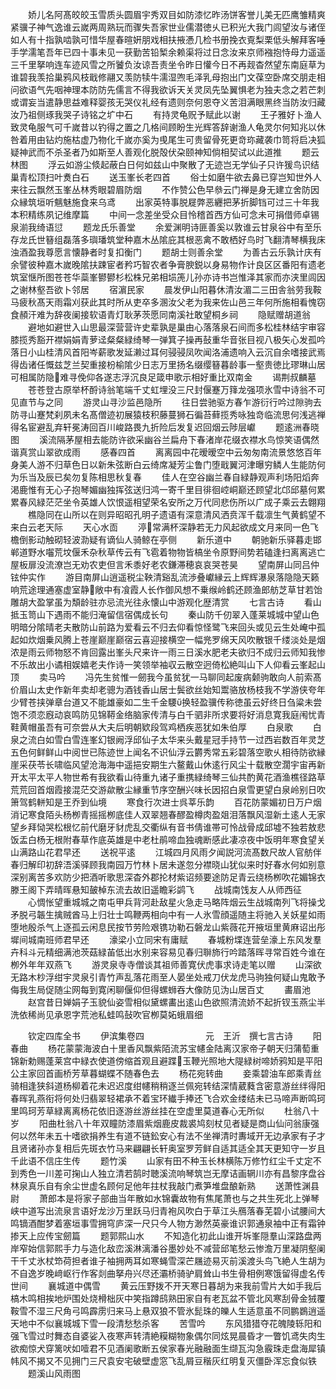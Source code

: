 <!-- { "loadSidebar": true } -->
　　娇儿名阿髙皎皎玉雪质头圆眉宇秀双目如防漆忆昨汤饼客誉儿美无匹鹰雏精爽紧骥子神气逸谁云嵗两周熟玩而骤失吾家世业儒潜徳乆已积光大我门闾望汝与诸侄如人有十指孰啮孰可惜华屋春暄姸朋戏相扶掖慿几检书册挽衣覔梨栗低头解拜客唾手学濡笔吾年已四十事未见一获勤苦铅椠余赖渠将过日念汝来京师襁抱恃母力遥遥三千里拏响连车迹风雪之所饕负汝谅吾责坐令昨日懽今日不再觌杳然望东南庭草为谁碧我羡拾巢鸦风枝戢修翮又羡防犊牛濡湿喣毛泽乳母抱出门文葆空卧席交朋走相问欲语气先咽神理本防防先儒言不得我欲诉天关灵凤先坠翼惧老为独夫念之若芒刺或谓妄当遣静思益难释婴孩无哭仪礼经有遗则奈何恩夺义苦泪满眼黑终当防汝归藏汝乃祖侧琢我哭子诗铭之圹中石
　　有持灵龟贶予赋此以谢
　　王子雅好卜渔人致灵龟服气可千嵗昔以钓得之置之几格间顾盼生光辉答辞谢渔人龟灵尔何知兆以休咎着用由钻灼施枯虚乃物化千嵗亦奚为曵尾生可贵留骨死更竒珎藏袭巾笥将启决狐疑神武而不杀圣者乃如斯至人善观化脱殻伏朶颐神知倘相契试以此道推
　　题云林图
　　浮云如游尘倐起蔽白日何如兹山中聚散了无迹岂无学仙子只许猨鸟识结巢青松顶扫叶煑白石
　　送玉峯长老四首
　　俗士如磨牛欲去鼻已穿岂知世外人来往云飘然玉峯丛林秀眼碧眉防烟
　　不作赞公色早叅云门禅是身无建立舍防因众縁筑垣听魑魅施食来乌鸢
　　出家英特事脱屣弊恶纒把茅折脚铛可过三十年我本积精练夙记维摩篇
　　中间一念差坐受众目怜稽首西方仙可念未可捐借师卓锡泉湔我绮语愆
　　题龙氏乐善堂
　　余爱渊明诗匪善奚以敦谁云甘泉谷中有至乐存龙氏世簮组磊落多璵璠筑堂种嘉木丛隂庇其根恶禽不敢栖好鸟时飞翻清琴横我床浊酒盈我尊愿言懐静者时复扣衡门
　　题胡士则善余堂
　　为善古云乐孰计庆有余譬彼种嘉木嵗晚隂扶踈宦者矜巧智农者争膏腴鋭以身易物作计良区区番阳有遗老筑室惬所图苍苍华蘂峯鬰鬰杉松株兄弟相埙箎儿孙亦诗书岂惟泽其家而亦浃里闾因之谢林壑吾欲卜邻居
　　宿濵民家
　　晨发伊山阳暮休清汝湄二三田舎翁劳我鞍马疲秋髙天雨霜刈获此其时所从吏卒多溷汝父老为我来佐山邑三年何所施相看愧窃食頳汗难为辞夜阑接软语青灯耿茅茨愿同南溪社敢望桐乡祠
　　隐赋赠胡道翁
　　避地如避世入山思最深营营许史辈孰是巢由心落落泉石间而多松桂林结宇审容膝揽秀豁开襟娟娟青萝迳粲粲緑绮琴一弹箕子操再鼔重华音张目视八极矢心发孤吟落日小山桂清风首阳岑薪歌发延濑过耳何骎骎凤吹闻洛浦遗响入云沉自余嗜接武焉得齿诸任慨兹芝兰契重接枌榆隂少日志万里扬名缀缨簮暮龄事一壑贵徳比璆琳山居可相属防隐难寻俛仰各遂志浮沉良足箴申歌示相好重比双南金
　　谒荆叔麟墓
　　苍苍登古原举杯酹诗翁笔端千丈虹埋没三尺封偃蹇万箨龙强项氷雪中诗翁不可见直节与之同
　　游灵山寻沙监邑隐所
　　往日尝驰驱方春乍游衍行吟过隙驹去防寻山蹇梵刹夙未名髙僧迹初展猿枝积藤蔓狮石徧苔藓揽秀咏独竒临流思何浅逃禅得名宦避乱弃轩冕涛回百川峻路畏九折险后发复迟回烟云陟层巘
　　题逺洲春晓图
　　溪流隔茅屋相去能防许欲采幽谷兰扁舟下春渚岸花缀衣襟水鸟惊笑语偶然谐真赏山翠欲成雨
　　感春四首
　　离离园中花暧暧空中云匆匆南流景悠悠百年身美人游不归草色日以新朱弦断白云绮席凝芳尘鲁门堕戢翼河津曝穷鳞人生能防何为乐当及辰已矣勿复陈相思秋复春
　　佳人在空谷幽兰春自緑静观声利场阳熖奔渇鹿惟有无心子抱琴媚幽独挥弦送归鸿一寄千里目徘徊崆峒巅还顾望北邙邱墓何累累春风緑茫茫坐令英雄人饮恨遥相望荣名安所之万代同悲伤所以广成子乘云去翺翔
　　樵隐同在山所以在则异昭昭孔明子遗语有深意清风洒贲浑千载凛生气黄鹤望不来白云老天际
　　天心水靣
　　渟常满杯深静若无力风起欲成文月来同一色飞檐倒影动触砌轻波泐疑有谪仙人骑鲸在亭侧
　　新乐道中
　　朝驰新乐驿暮走邯郸道野水囓荒坟偃禾杂秋草传云有飞雹着物物皆槁坐令原野间势若磕逢扫离离逃亡屋板扉没流潦岂无劝农吏但言禾黍好老农鎌滞穂哀哀哭苍昊
　　望南屏山同吕仲铉仲实作
　　游目南屏山逍遥税尘鞅清谿乱流渉叠巘縁云上辉辉瀑泉落隐隐天籁响荒途理通塞虚室静敞中有飡霞人长作御风想不乗缑岭鹤还顾渔郎舫芝草甘若饴雕胡大盈掌虽为頽龄驻亦忌流光往永懐山中游观化歴清赏
　　七言古诗
　　看山抵玉笥山下遇雨不能归淹留信宿偶成长句
　　秦山防千仞翠入蓬莱城城中望山色明暗分隂晴老夫散防山前路为爱看云不归去仰看惊怪鹭飞来回头或见云生处崦中孤起如炊烟乗风腾上苍崖巅崖巅宿云喜迎接横空一幅兠罗绵天风吹散银千缕淡处是烟浓是雨云师物怒不肯回露出峯头尺来许一雨三日溪水肥老夫欲归不成归云师知我惨不乐故出小谲相娱嬉老夫作诗一笑领举袖収云散空迥倚松絶叫山下人仰看云峯起山顶
　　卖马吟
　　冯先生贫惟一劒我今虽贫犹一马聊同起废病颡驹敢向人前索髙价眉山太史作新年卖却老骢为酒钱香山居士鬓欲丝始知鬻骆放杨枝我不学游侠夸年少臂苍挟弹章台道又不能雄豪如二生千金騕换轻盈骥传称徳虽云好终日刍粱未尝饱不须恋廐动哀鸣防见锦鞯金络脑家传清与白千驷非所求要将好消息寛我庭闱忧青鞋黄帽虽吾有可奈尝从大夫后明朝欵段驾鸡栖疾恶犹如朱伯厚
　　白泉歌
　　白泉之流白如雪白雪连峯幻银阙浮邱仙子太华来头戴星冠手持节一过西岩数百年灵芝五色何鲜鲜山中阅世已陈迹世上闻名不识仙浮云欝秀常五彩碧落空歌乆相待防欲縁崖采茯苓长啸临风望沧海海中遥挹安期生六鳌戴山休逺行风尘十载散空濶宇宙再新开太平太平人物世希有我欲看山待重九诸子重携緑绮琴三仙共酌黄花酒渔樵径路草荒荒回首烟霞接混茫交游歘散尘縁重节序空酬兴味长因招白泉雪更望白泉岭别日吹箫驾鹤軿知是王乔到仙境
　　寒食行次进士呉莘乐韵
　　百花防蒙媚初日万户烟消记寒食陌头杨栁青摇摇栁底佳人双翠翘春醪盈樽肉盈爼泪落飘风湿新土逺人无家望乡拜恸哭松根忆前代磨牙豺虎乱交衢纵有音书倩谁帯可怜战骨成邱墟不独若敖悲饭盂白杨无根附春草作底英雄是中老杜鹃啼血独魂断感此凄凉夜中饭明年寒食望关山满路山花君早还
　　送祝平逺
　　江城四月风雨夕闻説河流髙数尺故人官舫伴春归解印初辞浯溪驿顾我南园万竹林卜居未遂忽分襟晓山犹似来时好春水何如别意深别离苦多欢防少把酒听歌思深杳外郡抡材紫诏频要途防足青云绕杨栁吹花媚锦衣滕王阁下弄晴晖悬知皷棹东流去故旧遥瞻彩鹢飞
　　战城南饯友人从师西征
　　心惆怅望重城城之南屯甲兵背河赴敌星火急走马略阵烟云生战城南列飞将操戈矛脱弓韔生擒贼酋马上归壮士鸣鞭两相向中有一人氷雪顔遥随主将驰入关妖星如雨堕地殷杀气上逐孤云闲息民按节劳险艰镌功勒石磐龙山紫薇花开掖垣里黄麻诏出彤墀间城南班师君早还
　　濠梁小立同宋有庸赋
　　春城粉堞连营垒濠上东风发羣卉科斗元精细满池茨菇緑苖低出水别来容易见春归聨斾行吟踏落晖寻常百姓今谁在栁外年年双燕飞
　　游灵泉寺寺僧谈其祖师善寛伏虎事求诗走笔以赠
　　山深欲无路木杪浮绀宇灵泉引青竹声乱落花雨至人晏坐处戒刀伏龙虎马驹独何疑山鬼敢予侮我生局促随尘网每到寛闲聊偃仰但得螺蛳吞大像防见沩山居百丈
　　畵眉池
　　赵宫昔日婵娟子玉貌仙姿雪相似黛螺畵出逺山色欲照清流娇不起折钗玉燕尘半洗依稀尚见承恩字荒池私蛙鸣鼔吹官栁莫妬蛾眉细










　　钦定四库全书
　　伊滨集卷四　　　　　　　元　王沂　撰七言古诗
　　阳春曲
　　杨花蒙蒙海波白十里香风飘紫陌流苏宝幰金陆离汉家帝子朝天归蒲萄重锦新勅赐蓬莱宫中緑衣使道傍缩首观且避蹀玉鞭光照地大隄緑树啼娇鸦知是平阳公主家回首画桥芳草暮蝴蝶不随春色去
　　杨花宛转曲
　　妾乘碧油车郎乘青丝骑相逢狭斜道杨柳着花未迟迟度绀幰稍稍逐兰佩宛转结深情葳蕤含密意游丝绊得阳春晖乳燕衔将何处归翡翠轻裙承不着宝环纎手捧还飞合欢金缕结未已马啼声断鸣珂里鸣珂芳草緑离离杨花依旧逐游丝游丝挂在空虚里莫道春心无所似
　　杜翁八十岁
　　阳曲杜翁八十年双瞳防漆眉紫烟鹿皮裁裘鸠刻杖见者疑是商山仙问翁康强何以然年未五十嗜欲捐养生有道不链鈆安心有法不坐禅清时夀域开无边承家有子才且贤诸孙亦复相后先斑衣竹马来翩翩长轩奥室罗芳鲜自适其适全其天更知守一岁且千此语不信庄生传
　　题竹溪
　　山家有田不种玉长林横陈万修竹红尘千丈定不到秀色一川差可掬山人独立清若鹄时聴溪流响琴筑岂无摩诘画辋川亦有昌黎序盘谷林泉真乐自有余尘世虚名顾何足他年拄杖我敲门煮笋堆盘酿新熟
　　送萧性渊县尉
　　萧郎本是将家子部曲当年散如水锦囊故物有焦尾萧也与之共生死北上弹琴峡中道写出流泉言语好龙沙万里跃马归青袍风吹白于草江头鴈落春芜碧小试腰间大鸣镝酒酣梦着塞垣事雪拥穹庐深一尺只今人物方渺然英豪谁识郭通泉袖中正有霜钟掺天上应传宝劒篇
　　题郭熙山水
　　不知造化初此山谁开坼峯隠羣山深路盘两岸窄始信郭熙手力与造化敌峦溪淋漓潘谷墨妙处不减营邱笔愁云惨澹万里凝阴壑阑干千丈氷杖笻荷担者谁子袖拥两耳如寒蝇雪深芒屩迹易灭前溪渡头鸟飞絶人生胡为不自逸岁晚﨑岖行作客剡曲拏舟兴尽还灞桥骑驴肩耸山书生骨相例寒饿留得虚名传世间
　　襄城道中偶雪
　　黄云压野拨不开天寒日暮胡为来我前雪片大如手我后槁木鸣相挨地炉围处烧榾柮灰中笑指蹲鸱熟田家自有老瓦盆不管北风寒刮骨金狨覆鞍雪不湿三尺角弓鸣霹雳归来马上悬双狼不管氷髭珠的皪人生适意虽不同鹏鷃逍遥天地中不似襄城城下雪一段清愁愁杀客
　　苦雪吟
　　东风猎猎夺花魄陵轹阳和强飞雪过时舞态自婆娑入夜寒声转清絶糢糊物象偶尔同炫晃晨昏才一瞥饥鸢失肉生欲痴惊犬穿篱吠如噎君不见酒阑歌断五侯家春光融融面生缬瓦沟急霰珠走盘海犀镇帏风不揭又不见拥门三尺袁安宅破壁虚窓飞乱屑豆稭灰红明复灭僵卧浑忘食似铁
　　题溪山风雨图
